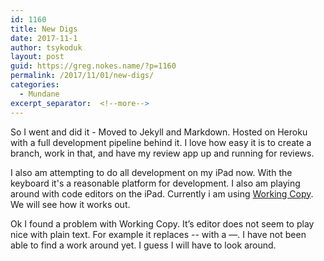 ```yaml
---
id: 1160
title: New Digs
date: 2017-11-1
author: tsykoduk
layout: post
guid: https://greg.nokes.name/?p=1160
permalink: /2017/11/01/new-digs/
categories:
  - Mundane
excerpt_separator:  <!--more-->
---
```

So I went and did it - Moved to Jekyll and Markdown. Hosted on Heroku with a full development pipeline behind it. I love how easy it is to create a branch, work in that, and have my review app up and running for reviews. 
<!--more-->

I also am attempting to do all development on my iPad now. With the keyboard it's a reasonable platform for development. I also am playing around with code editors on the iPad. Currently i am using [Working Copy](http://workingcopyapp.com/). We will see how it works out.

Ok I found a problem with Working Copy. It’s editor does not seem to play nice with plain text. For example it replaces -- with a —. I have not been able to find a work around yet. I guess I will have to look around. 

